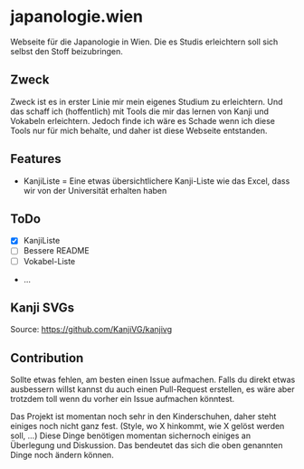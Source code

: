 # japanologie.wien

Webseite für die Japanologie in Wien. Die es Studis erleichtern soll sich
selbst den Stoff beizubringen.

## Zweck

Zweck ist es in erster Linie mir mein eigenes Studium zu erleichtern.
Und das schaff ich (hoffentlich) mit Tools die mir das lernen von Kanji
und Vokabeln erleichtern. Jedoch finde ich wäre es Schade wenn ich diese
Tools nur für mich behalte, und daher ist diese Webseite entstanden.

## Features

* KanjiListe = Eine etwas übersichtlichere Kanji-Liste wie das Excel, dass wir
von der Universität erhalten haben

## ToDo

- [x] KanjiListe
- [ ] Bessere README
- [ ] Vokabel-Liste
- ...

## Kanji SVGs

Source: https://github.com/KanjiVG/kanjivg

## Contribution

Sollte etwas fehlen, am besten einen Issue aufmachen. Falls du direkt etwas
ausbessern willst kannst du auch einen Pull-Request erstellen, es wäre aber
trotzdem toll wenn du vorher ein Issue aufmachen könntest.

Das Projekt ist momentan noch sehr in den Kinderschuhen, daher steht einiges
noch nicht ganz fest. (Style, wo X hinkommt, wie X gelöst werden soll, ...)
Diese Dinge benötigen momentan sichernoch einiges an Überlegung und Diskussion.
Das bendeutet das sich die oben genannten Dinge noch ändern können.
